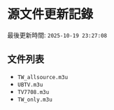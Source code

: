 # 源文件更新記錄

最後更新時間: `2025-10-19 23:27:08`

## 文件列表
- `TW_allsource.m3u`
- `UBTV.m3u`
- `TV7708.m3u`
- `TW_only.m3u`
